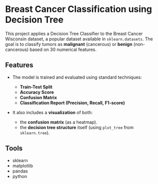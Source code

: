 # Breast Cancer Classification using Decision Tree

This project applies a Decision Tree Classifier to the Breast Cancer Wisconsin dataset, a popular dataset available in `sklearn.datasets`.
The goal is to classify tumors as **malignant** (cancerous) or **benign** (non-cancerous) based on 30 numerical features.

## Features

- The model is trained and evaluated using standard techniques:
  - **Train-Test Split**
  - **Accuracy Score**
  - **Confusion Matrix**
  - **Classification Report (Precision, Recall, F1-score)**

- It also includes a **visualization** of both:
  - the **confusion matrix** (as a heatmap).
  - the **decision tree structure** itself (using `plot_tree` from `sklearn.tree`).

## Tools

- sklearn
- matplotlib
- pandas
- python

